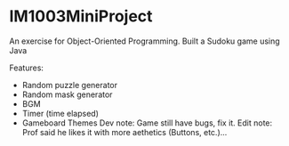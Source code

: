 # IM1003MiniProject

An exercise for Object-Oriented Programming. Built a Sudoku game using Java


Features:
- Random puzzle generator
- Random mask generator
- BGM
- Timer (time elapsed)
- Gameboard Themes
Dev note: Game still have bugs, fix it.
Edit note: Prof said he likes it with more aethetics (Buttons, etc.)...
